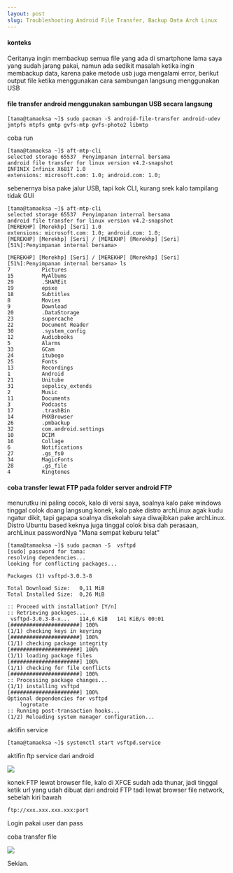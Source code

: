 ```yaml
---
layout: post
slug: Troubleshooting Android File Transfer, Backup Data Arch Linux 
---
```



#### konteks

Ceritanya ingin membackup semua file yang ada di smartphone lama saya yang sudah jarang pakai, namun ada sedikit masalah ketika ingin membackup data, karena pake metode usb juga mengalami error, berikut output file ketika menggunakan cara sambungan langsung menggunakan USB




#### file transfer android menggunakan sambungan USB secara langsung




```
[tama@tamaoksa ~]$ sudo pacman -S android-file-transfer android-udev jmtpfs mtpfs gmtp gvfs-mtp gvfs-photo2 libmtp
```




coba run

```
[tama@tamaoksa ~]$ aft-mtp-cli
selected storage 65537  Penyimpanan internal bersama
android file transfer for linux version v4.2-snapshot
INFINIX Infinix X6817 1.0
extensions: microsoft.com: 1.0; android.com: 1.0;
```




sebenernya bisa pake jalur USB, tapi kok CLI, kurang srek kalo tampilang tidak GUI

```
[tama@tamaoksa ~]$ aft-mtp-cli
selected storage 65537  Penyimpanan internal bersama
android file transfer for linux version v4.2-snapshot
[MEREKHP] [Merekhp] [Seri] 1.0
extensions: microsoft.com: 1.0; android.com: 1.0;
[MEREKHP] [Merekhp] [Seri] / [MEREKHP] [Merekhp] [Seri] [51%]:Penyimpanan internal bersama> 

[MEREKHP] [Merekhp] [Seri] / [MEREKHP] [Merekhp] [Seri] [51%]:Penyimpanan internal bersama> ls
7          Pictures
15         MyAlbums
29         .SHAREit
19         epsxe
18         Subtitles
8          Movies
9          Download
20         .DataStorage
23         supercache
22         Document Reader
30         .system_config
12         Audiobooks
5          Alarms
33         GCam
24         itubego
25         Fonts
13         Recordings
1          Android
21         Unitube
31         sepolicy_extends
2          Music
11         Documents
3          Podcasts
17         .trashBin
14         PHXBrowser
26         .pmbackup
32         com.android.settings
10         DCIM
16         Collage
6          Notifications
27         .gs_fs0
34         MagicFonts
28         .gs_file
4          Ringtones
```




#### coba transfer lewat FTP pada folder server android FTP

menurutku ini paling cocok, kalo di versi saya, soalnya kalo pake windows tinggal colok doang langsung konek, kalo pake distro archLinux agak kudu ngatur dikit, tapi gapapa soalnya disekolah saya diwajibkan pake archLinux. Distro Ubuntu based keknya juga tinggal colok bisa dah perasaan, archLinux passwordNya "Mana sempat keburu telat"



```
[tama@tamaoksa ~]$ sudo pacman -S  vsftpd
[sudo] password for tama: 
resolving dependencies...
looking for conflicting packages...

Packages (1) vsftpd-3.0.3-8

Total Download Size:   0,11 MiB
Total Installed Size:  0,26 MiB

:: Proceed with installation? [Y/n] 
:: Retrieving packages...
 vsftpd-3.0.3-8-x...   114,6 KiB   141 KiB/s 00:01 [######################] 100%
(1/1) checking keys in keyring                     [######################] 100%
(1/1) checking package integrity                   [######################] 100%
(1/1) loading package files                        [######################] 100%
(1/1) checking for file conflicts                  [######################] 100%
:: Processing package changes...
(1/1) installing vsftpd                            [######################] 100%
Optional dependencies for vsftpd
    logrotate
:: Running post-transaction hooks...
(1/2) Reloading system manager configuration...
```




aktifin service

```
[tama@tamaoksa ~]$ systemctl start vsftpd.service
```



aktifin ftp service dari android

<img src="https://raw.githubusercontent.com/oksaamerta/oksaamerta.github.io/master/_screenshots/android-ftp2.png" />




konek FTP lewat browser file, kalo di XFCE sudah ada thunar, jadi tinggal ketik url yang udah dibuat dari android FTP tadi lewat browser file network, sebelah kiri bawah

```
ftp://xxx.xxx.xxx.xxx:port
```

Login pakai user dan pass






coba transfer file

<img src="https://raw.githubusercontent.com/oksaamerta/oksaamerta.github.io/master/_screenshots/android-ftp.png" />




Sekian.